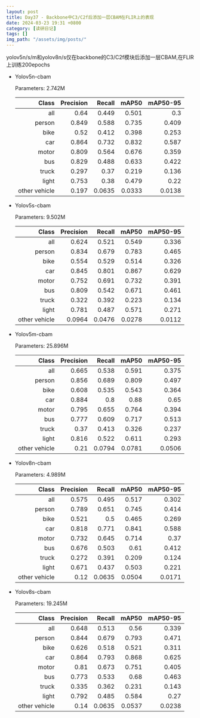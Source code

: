 ```yaml
---
layout: post
title: Day37 - Backbone中C3/C2f后添加一层CBAM在FLIR上的表现
date: 2024-03-23 19:31 +0800
category: [读研日记]
tags: []
img_path: "/assets/img/posts/"
---
```


yolov5n/s/m和yolov8n/s仅在backbone的C3/C2f模块后添加一层CBAM,在FLIR上训练200epochs

- Yolov5n-cbam

    Parameters: 2.742M

    |                Class|  Precision|     Recall|      mAP50|   mAP50-95|
    |                 ---:|       ---:|       ---:|       ---:|       ---:|
    |                  all|       0.64|      0.449|      0.501|        0.3|
    |               person|      0.849|      0.588|      0.735|      0.409|
    |                 bike|       0.52|      0.412|      0.398|      0.253|
    |                  car|      0.864|      0.732|      0.832|      0.587|
    |                motor|      0.809|      0.564|      0.676|      0.359|
    |                  bus|      0.829|      0.488|      0.633|      0.422|
    |                truck|      0.297|       0.37|      0.219|      0.136|
    |                light|      0.753|       0.38|      0.479|       0.22|
    |        other vehicle|      0.197|     0.0635|     0.0333|     0.0138|

- Yolov5s-cbam

    Parameters: 9.502M

    |                Class|  Precision|     Recall|      mAP50|   mAP50-95|
    |                 ---:|       ---:|       ---:|       ---:|       ---:|
    |                  all|      0.624|      0.521|      0.549|      0.336|
    |               person|      0.834|      0.679|      0.783|      0.465|
    |                 bike|      0.554|      0.529|      0.514|      0.326|
    |                  car|      0.845|      0.801|      0.867|      0.629|
    |                motor|      0.752|      0.691|      0.732|      0.391|
    |                  bus|      0.809|      0.542|      0.671|      0.461|
    |                truck|      0.322|      0.392|      0.223|      0.134|
    |                light|      0.781|      0.487|      0.571|      0.271|
    |        other vehicle|     0.0964|     0.0476|     0.0278|     0.0112|

- Yolov5m-cbam

    Parameters: 25.896M

    |                Class|  Precision|     Recall|      mAP50|   mAP50-95|
    |                 ---:|       ---:|       ---:|       ---:|       ---:|
    |                  all|      0.665|      0.538|      0.591|      0.375|
    |               person|      0.856|      0.689|      0.809|      0.497|
    |                 bike|      0.608|      0.535|      0.543|      0.364|
    |                  car|      0.884|        0.8|       0.88|       0.65|
    |                motor|      0.795|      0.655|      0.764|      0.394|
    |                  bus|      0.777|      0.609|      0.717|      0.513|
    |                truck|       0.37|      0.413|      0.326|      0.237|
    |                light|      0.816|      0.522|      0.611|      0.293|
    |        other vehicle|       0.21|     0.0794|     0.0781|     0.0506|

- Yolov8n-cbam

    Parameters: 4.989M

    |                Class|  Precision|     Recall|      mAP50|   mAP50-95|
    |                 ---:|       ---:|       ---:|       ---:|       ---:|
    |                  all|      0.575|      0.495|      0.517|      0.302|
    |               person|      0.789|      0.651|      0.745|      0.414|
    |                 bike|      0.521|        0.5|      0.465|      0.269|
    |                  car|      0.818|      0.771|      0.841|      0.588|
    |                motor|      0.732|      0.645|      0.714|       0.37|
    |                  bus|      0.676|      0.503|       0.61|      0.412|
    |                truck|      0.272|      0.391|      0.209|      0.124|
    |                light|      0.671|      0.437|      0.503|      0.221|
    |        other vehicle|       0.12|     0.0635|     0.0504|     0.0171|

- Yolov8s-cbam

    Parameters: 19.245M

    |                Class|  Precision|     Recall|      mAP50|   mAP50-95|
    |                 ---:|       ---:|       ---:|       ---:|       ---:|
    |                  all|      0.648|      0.513|       0.56|      0.339|
    |               person|      0.844|      0.679|      0.793|      0.471|
    |                 bike|      0.626|      0.518|      0.521|      0.311|
    |                  car|      0.864|      0.793|      0.868|      0.625|
    |                motor|       0.81|      0.673|      0.751|      0.405|
    |                  bus|      0.773|      0.533|       0.68|      0.463|
    |                truck|      0.335|      0.362|      0.231|      0.143|
    |                light|      0.792|      0.485|      0.584|       0.27|
    |        other vehicle|       0.14|     0.0635|     0.0537|     0.0238|
